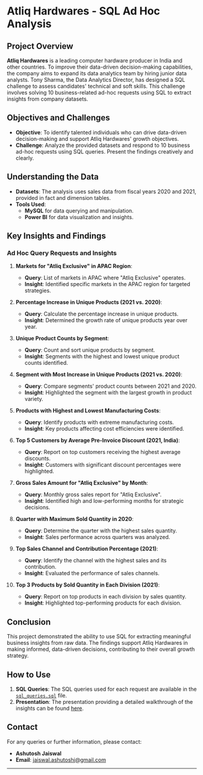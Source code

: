 # Atliq Hardwares - SQL Ad Hoc Analysis

## Project Overview

**Atliq Hardwares** is a leading computer hardware producer in India and other countries. To improve their data-driven decision-making capabilities, the company aims to expand its data analytics team by hiring junior data analysts. Tony Sharma, the Data Analytics Director, has designed a SQL challenge to assess candidates' technical and soft skills. This challenge involves solving 10 business-related ad-hoc requests using SQL to extract insights from company datasets.

## Objectives and Challenges

- **Objective**: To identify talented individuals who can drive data-driven decision-making and support Atliq Hardwares' growth objectives.
- **Challenge**: Analyze the provided datasets and respond to 10 business ad-hoc requests using SQL queries. Present the findings creatively and clearly.

## Understanding the Data

- **Datasets**: The analysis uses sales data from fiscal years 2020 and 2021, provided in fact and dimension tables.
- **Tools Used**: 
  - **MySQL** for data querying and manipulation.
  - **Power BI** for data visualization and insights.

## Key Insights and Findings

### Ad Hoc Query Requests and Insights

1. **Markets for "Atliq Exclusive" in APAC Region**:
   - **Query**: List of markets in APAC where "Atliq Exclusive" operates.
   - **Insight**: Identified specific markets in the APAC region for targeted strategies.

2. **Percentage Increase in Unique Products (2021 vs. 2020)**:
   - **Query**: Calculate the percentage increase in unique products.
   - **Insight**: Determined the growth rate of unique products year over year.

3. **Unique Product Counts by Segment**:
   - **Query**: Count and sort unique products by segment.
   - **Insight**: Segments with the highest and lowest unique product counts identified.

4. **Segment with Most Increase in Unique Products (2021 vs. 2020)**:
   - **Query**: Compare segments' product counts between 2021 and 2020.
   - **Insight**: Highlighted the segment with the largest growth in product variety.

5. **Products with Highest and Lowest Manufacturing Costs**:
   - **Query**: Identify products with extreme manufacturing costs.
   - **Insight**: Key products affecting cost efficiencies were identified.

6. **Top 5 Customers by Average Pre-Invoice Discount (2021, India)**:
   - **Query**: Report on top customers receiving the highest average discounts.
   - **Insight**: Customers with significant discount percentages were highlighted.

7. **Gross Sales Amount for "Atliq Exclusive" by Month**:
   - **Query**: Monthly gross sales report for "Atliq Exclusive".
   - **Insight**: Identified high and low-performing months for strategic decisions.

8. **Quarter with Maximum Sold Quantity in 2020**:
   - **Query**: Determine the quarter with the highest sales quantity.
   - **Insight**: Sales performance across quarters was analyzed.

9. **Top Sales Channel and Contribution Percentage (2021)**:
   - **Query**: Identify the channel with the highest sales and its contribution.
   - **Insight**: Evaluated the performance of sales channels.

10. **Top 3 Products by Sold Quantity in Each Division (2021)**:
    - **Query**: Report on top products in each division by sales quantity.
    - **Insight**: Highlighted top-performing products for each division.

## Conclusion

This project demonstrated the ability to use SQL for extracting meaningful business insights from raw data. The findings support Atliq Hardwares in making informed, data-driven decisions, contributing to their overall growth strategy.

## How to Use

1. **SQL Queries**: The SQL queries used for each request are available in the [`sql_queries.sql`](https://github.com/jaiswal-ashutosh/SQL-Project-Consumer-Goods-Ad-Hoc-Analysis/blob/1cf6ba61e8c3bf90fe35aae74defaa99ccde2f21/SQL_queries_code.sql) file.
2. **Presentation**: The presentation providing a detailed walkthrough of the insights can be found [here](https://github.com/jaiswal-ashutosh/SQL-Project-Consumer-Goods-Ad-Hoc-Analysis/blob/main/SQL%20Ad%20Hoc%20Request%20presentation%20.pptx).

## Contact

For any queries or further information, please contact:
- **Ashutosh Jaiswal**
- **Email**: [jaiswal.ashutoshj@gmail.com](mailto:jaiswal.ashutoshj@gmail.com)

---
